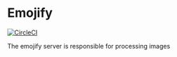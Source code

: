 # Emojify

[![CircleCI](https://circleci.com/gh/emojify-app/emojify.svg?style=svg)](https://circleci.com/gh/emojify-app/emojify)

The emojify server is responsible for processing images
